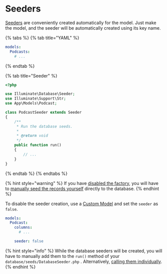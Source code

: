 # Seeders

[Seeders](https://laravel.com/docs/7.x/seeding) are conveniently created automatically for the model. Just make the model, and the seeder will be automatically created using its key name.

{% tabs %}
{% tab title="YAML" %}
```yaml
models:
  Podcasts:
    # ...
```
{% endtab %}

{% tab title="Seeder" %}
```php
<?php

use Illuminate\Database\Seeder;
use Illuminate\Support\Str;
use App\Models\Podcast;

class PodcastSeeder extends Seeder
{
    /**
     * Run the database seeds.
     *
     * @return void
     */
    public function run()
    {
        // ...
    }
}
```
{% endtab %}
{% endtabs %}

{% hint style="warning" %}
If you have [disabled the factory](factories.md), you will have to [manually seed the records yourself](https://laravel.com/docs/7.x/seeding#writing-seeders) directly to the database.
{% endhint %}

To disable the seeder creation, use a [Custom Model](./#custom-model) and set the `seeder` as `false`.

```yaml
models:
  Podcast:
    columns:
      # ...

    seeder: false
```

{% hint style="info" %}
While the database seeders will be created, you will have to manually add them to the `run()` method of your `database/seeds/DatabaseSeeder.php` . Alternatively,  [calling them individually](https://laravel.com/docs/7.x/seeding#running-seeders).
{% endhint %}

